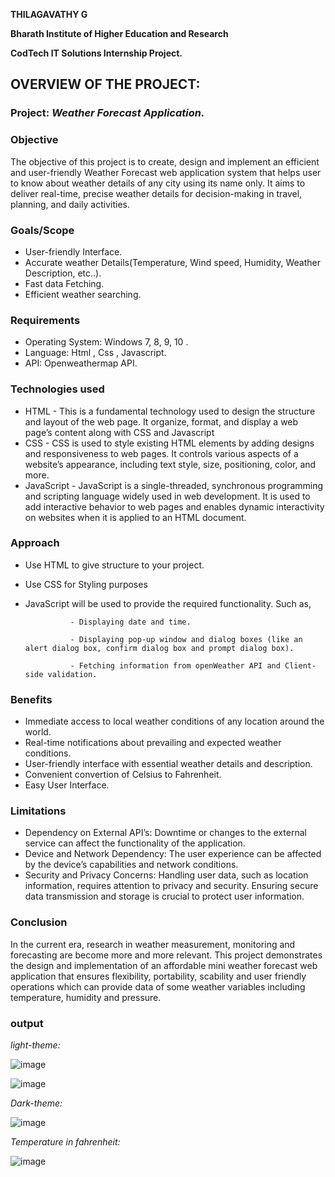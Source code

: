 **THILAGAVATHY G** 

**Bharath Institute of Higher Education and Research**

**CodTech IT Solutions Internship Project.**


## OVERVIEW OF THE PROJECT:

### Project: *Weather Forecast Application.*


### Objective

The objective of this project is to create, design and implement an efficient and user-friendly Weather Forecast web application system that helps user to know about weather details of any city using its name only. It aims to deliver real-time, precise weather details for decision-making in travel, planning, and daily activities.

### Goals/Scope

- User-friendly Interface.
- Accurate weather Details(Temperature, Wind speed, Humidity, Weather Description, etc..).
- Fast data Fetching.
- Efficient weather searching.

### Requirements

- Operating System: Windows 7, 8, 9, 10 .
- Language: Html , Css , Javascript.
- API: Openweathermap API.

### Technologies used

- HTML - This is a fundamental technology used to design the structure and layout of the web page. It organize, format, and display a web page’s content along with CSS and Javascript
- CSS - CSS is used to style existing HTML elements by adding designs and responsiveness to web pages. It controls various aspects of a website’s appearance, including text style, size, positioning, color, and more.
- JavaScript - JavaScript is a single-threaded, synchronous programming and scripting language widely used in web development. It is used to add interactive behavior to web pages and enables dynamic interactivity on websites when it is applied to an HTML document.


### Approach
- Use HTML to give structure to your project.
- Use CSS for Styling purposes
- JavaScript will be used to provide the required functionality. Such as,
  
                - Displaying date and time.
  
                - Displaying pop-up window and dialog boxes (like an alert dialog box, confirm dialog box and prompt dialog box).
  
                - Fetching information from openWeather API and Client-side validation.


### Benefits

- Immediate access to local weather conditions of any location around the world.
- Real-time notifications about prevailing and expected weather conditions.
- User-friendly interface with essential weather details and description.
- Convenient convertion of Celsius to Fahrenheit.
- Easy User Interface.

### Limitations

- Dependency on External API’s: Downtime or changes to the external service can affect the functionality of the application.
- Device and Network Dependency: The user experience can be affected by the device’s capabilities and network conditions.
- Security and Privacy Concerns: Handling user data, such as location information, requires attention to privacy and security. Ensuring secure data transmission and storage is crucial to protect user information.

### Conclusion

In the current era, research in weather measurement, monitoring and forecasting are become more and more relevant. This project demonstrates the design and implementation of an affordable mini weather forecast web application that ensures flexibility, portability, scability and user friendly operations which can provide data of some weather variables including temperature, humidity and pressure. 




### output


*light-theme:*

![image](https://github.com/thilaga292/CODTECH---TASK-2/assets/174592254/176a9db3-a29b-4c9a-b93b-7c0cff7bc908)

![image](https://github.com/thilaga292/CODTECH---TASK-2/assets/174592254/f3717f8c-874a-4cb5-a625-fe3a23ac4539)


*Dark-theme:*

![image](https://github.com/thilaga292/CODTECH---TASK-2/assets/174592254/9a39e84c-22ef-446d-bbbd-04d523386e38)

*Temperature in fahrenheit:*

![image](https://github.com/thilaga292/CODTECH---TASK-2/assets/174592254/7870c682-4bda-4c4c-93cd-c6986b37dbed)



